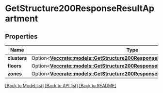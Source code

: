 # GetStructure200ResponseResultApartment

## Properties

Name | Type | Description | Notes
------------ | ------------- | ------------- | -------------
**clusters** | Option<[**Vec<crate::models::GetStructure200ResponseResultApartmentClustersInner>**](getStructure_200_response_result_apartment_clusters_inner.md)> |  | [optional]
**floors** | Option<[**Vec<crate::models::GetStructure200ResponseResultApartmentFloorsInner>**](getStructure_200_response_result_apartment_floors_inner.md)> |  | [optional]
**zones** | Option<[**Vec<crate::models::GetStructure200ResponseResultApartmentZonesInner>**](getStructure_200_response_result_apartment_zones_inner.md)> |  | [optional]

[[Back to Model list]](../README.md#documentation-for-models) [[Back to API list]](../README.md#documentation-for-api-endpoints) [[Back to README]](../README.md)


